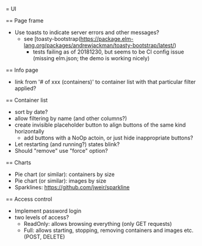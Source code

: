 
= UI

== Page frame

- Use toasts to indicate server errors and other messages?
  - see [toasty-bootstrap(https://package.elm-lang.org/packages/andrewjackman/toasty-bootstrap/latest/)
    - tests failing as of 20181230, but seems to be CI config issue (missing elm.json; the demo
      is working nicely)

== Info page

- link from '# of xxx (containers)' to container list with that particular filter applied?

== Container list

- sort by date?
- allow filtering by name (and other columns?)
- create invisible placeholder button to align buttons of the same kind horizontally
  - add buttons with a NoOp actoin, or just hide inappropriate buttons?
- Let restarting (and running?) states blink?
- Should "remove" use "force" option?


== Charts

- Pie chart (or similar): containers by size
- Pie chart (or similar): images by size
- Sparklines: https://github.com/jweir/sparkline

== Access control

- Implement password login
- two levels of access?
  - ReadOnly: allows browsing everything (only GET requests)
  - Full: allows starting, stopping, removing containers and images etc. (POST, DELETE)

